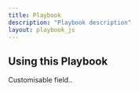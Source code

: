 ```yaml
---
title: Playbook
description: "Playbook description"
layout: playbook_js
---
```


## Using this Playbook

Customisable field..
